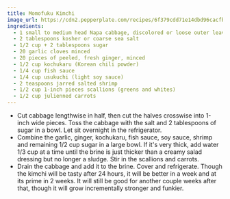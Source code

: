 ```yaml
---
title: Momofuku Kimchi
image_url: https://cdn2.pepperplate.com/recipes/6f379cdd71e14dbd96cacfb3bef187ea.jpg
ingredients:
  - 1 small to medium head Napa cabbage, discolored or loose outer leaves discarded
  - 2 tablespoons kosher or coarse sea salt
  - 1/2 cup + 2 tablespoons sugar
  - 20 garlic cloves minced
  - 20 pieces of peeled, fresh ginger, minced
  - 1/2 cup kochukaru (Korean chili powder)
  - 1/4 cup fish sauce
  - 1/4 cup usukuchi (light soy sauce)
  - 2 teaspoons jarred salted shrimp
  - 1/2 cup 1-inch pieces scallions (greens and whites)
  - 1/2 cup julienned carrots
---
```


* Cut cabbage lengthwise in half, then cut the halves crosswise into 1-inch wide pieces. Toss the cabbage with the salt and 2 tablespoons of sugar in a bowl. Let sit overnight in the refrigerator.
* Combine the garlic, ginger, kochukaru, fish sauce, soy sauce, shrimp and remaining 1/2 cup sugar in a large bowl. If it's very thick, add water 1/3 cup at a time until the brine is just thicker than a creamy salad dressing but no longer a sludge. Stir in the scallions and carrots.
* Drain the cabbage and add it to the brine. Cover and refrigerate. Though the kimchi will be tasty after 24 hours, it will be better in a week and at its prime in 2 weeks. It will still be good for another couple weeks after that, though it will grow incrementally stronger and funkier.
